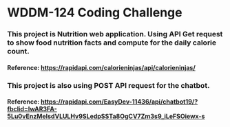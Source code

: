 # WDDM-124 Coding Challenge

### This project is Nutrition web application. Using API Get request to show food nutrition facts and compute for the daily calorie count.
#### Reference: https://rapidapi.com/calorieninjas/api/calorieninjas/

### This project is also using POST API request for the chatbot.
#### Reference: https://rapidapi.com/EasyDev-11436/api/chatbot19/?fbclid=IwAR3FA-5Lu0vEnzMeIsdVLULHv9SLedpSSTa8OgCV7Zm3s9_iLeFSOiewx-s
